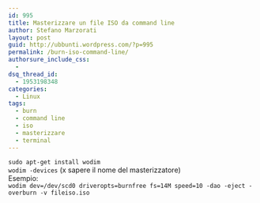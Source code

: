 ```yaml
---
id: 995
title: Masterizzare un file ISO da command line
author: Stefano Marzorati
layout: post
guid: http://ubbunti.wordpress.com/?p=995
permalink: /burn-iso-command-line/
authorsure_include_css:
  - 
dsq_thread_id:
  - 1953198348
categories:
  - Linux
tags:
  - burn
  - command line
  - iso
  - masterizzare
  - terminal
---
```

`sudo apt-get install wodim`  
`wodim -devices` (x sapere il nome del masterizzatore)  
Esempio:  
`wodim dev=/dev/scd0 driveropts=burnfree fs=14M speed=10 -dao -eject -overburn -v fileiso.iso`